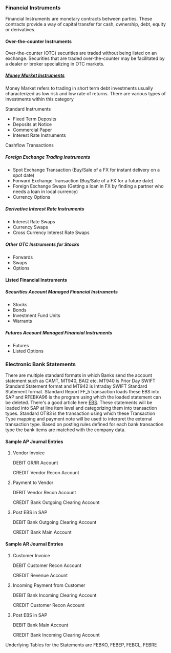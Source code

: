 ### Financial Instruments

Financial Instruments are monetary contracts between parties. These contracts provide a way of capital transfer for cash, ownership, debt, equity or derivatives.

#### Over-the-counter Instruments

Over-the-counter (OTC) securities are traded without being listed on an exchange. Securities that are traded over-the-counter may be facilitated by a dealer or broker specializing in OTC markets.

##### [Money Market Instruments](https://www.investopedia.com/terms/m/moneymarket.asp)

Money Market refers to trading in short term debt investments usually characterized as low risk and low rate of returns. There are various types of investments within this category

Standard Instruments
- Fixed Term Deposits
- Deposits at Notice
- Commercial Paper
- Interest Rate Instruments

Cashflow Transactions

##### Foreign Exchange Trading Instruments

- Spot Exchange Transaction (Buy/Sale of a FX for instant delivery on a spot date)
- Forward Exchange Transaction (Buy/Sale of a FX for a future date)
- Foreign Exchange Swaps (Getting a loan in FX by finding a partner who needs a loan in local currency)
- Currency Options

##### Derivative Interest Rate Instruments

- Interest Rate Swaps
- Currency Swaps
- Cross Currency Interest Rate Swaps

##### Other OTC Instruments for Stocks

- Forwards
- Swaps
- Options


#### Listed Financial Instruments

##### Securities Account Managed Financial Instruments

- Stocks
- Bonds
- Investment Fund Units
- Warrants


##### Futures Account Managed Financial Instruments

- Futures 
- Listed Options

### Electronic Bank Statements

There are multiple standard formats in which Banks send the account statement such as CAMT, MT940, BAI2 etc. MT940 is Prior Day SWIFT Standard Statement format and MT942 is Intraday SWIFT Standard Statement format. Standard Report FF_5 transaction loads these EBS into SAP and RFEBKA96 is the program using which the loaded statement can be deleted. There's a good article here [EBS](https://blogs.sap.com/2021/01/04/all-you-need-to-know-about-electronic-bank-statement-camt-054-format/). 
These statements will be loaded into SAP at line item level and categorizing them into transaction types. Standard OT83 is the transaction using which these Transaction Type mapping and payment note will be used to interpret the external transaction
type. Based on posting rules defined for each bank transaction type the bank items are matched with the company data.

#### Sample AP Journal Entries
1. Vendor Invoice

    DEBIT   GR/IR Account

    CREDIT  Vendor Recon Account


2. Payment to Vendor

    DEBIT   Vendor Recon Account

    CREDIT  Bank Outgoing Clearing Account

3. Post EBS in SAP

    DEBIT   Bank Outgoing Clearing Account

    CREDIT  Bank Main Account


#### Sample AR Journal Entries
1. Customer Invoice

    DEBIT   Customer Recon Account

    CREDIT  Revenue Account

2. Incoming Payment from Customer

    DEBIT   Bank Incoming Clearing Account

    CREDIT  Customer Recon Account

3. Post EBS in SAP

    DEBIT   Bank Main Account

    CREDIT  Bank Incoming Clearing Account

Underlying Tables for the Statements are FEBKO, FEBEP, FEBCL, FEBRE
